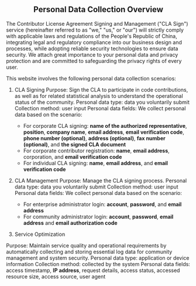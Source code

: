 ## <center>Personal Data Collection Overview</center>

The Contributor License Agreement Signing and Management ("CLA Sign") service (hereinafter referred to as "we," "us," or "our") will strictly comply with applicable laws and regulations of the People's Republic of China, integrating legal and regulatory compliance into our business design and processes, while adopting reliable security technologies to ensure data security. We attach great importance to your personal data and privacy protection and are committed to safeguarding the privacy rights of every user.

This website involves the following personal data collection scenarios:

1. CLA Signing
Purpose: Sign the CLA to participate in code contributions, as well as for related statistical analysis to understand the operational status of the community.
Personal data type: data you voluntarily submit
Collection method: user input
Personal data fields: We collect personal data based on the scenario:
    - For corporate CLA signing:  **name of the authorized representative**,  **position**,  **company name**, **email address**, **email verification code**, **phone number (optional)**, **address (optional)**, **fax number (optional)**, and **the signed CLA document**
    - For corporate contributor registration: **name**, **email address**, corporation, and **email verification code**
    - For individual CLA signing: **name**, **email address**, and **email verification code**

2. CLA Management
Purpose: Manage the CLA signing process.
Personal data type: data you voluntarily submit
Collection method: user input
Personal data fields: We collect personal data based on the scenario:
    - For enterprise administrator login: **account**, **password**, and **email address**
    - For community administrator login: **account**, **password**, **email address** and **email authorization code**

3. Service Optimization

Purpose: Maintain service quality and operational requirements by automatically collecting and storing essential log data for community management and system security.
Personal data type: application or device information
Collection method: collected by the system
Personal data fields: access timestamp, **IP address**, request details, access status, accessed resource size, access source, user agent
